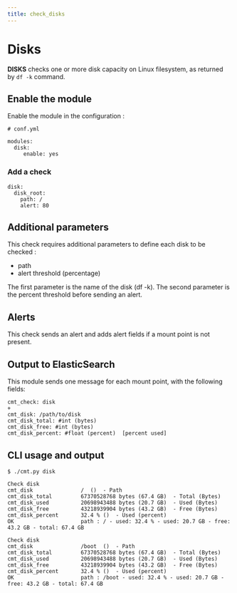 ```yaml
---
title: check_disks
---
```


# Disks

**DISKS** checks one or more disk capacity on Linux filesystem, as returned by `df -k` command.


## Enable the module

Enable the module in the configuration :

    # conf.yml

	modules:
  	  disk:
  	     enable: yes

### Add a check

    disk:
      disk_root:
        path: /
        alert: 80


## Additional parameters

This check requires additional parameters to define each disk to be checked :

* path 
* alert threshold (percentage)

The first parameter is the name of the disk (df -k).
The second parameter is the percent threshold before sending an alert.

## Alerts

This check sends an alert and adds alert fields if a mount point is not present.


## Output to ElasticSearch

This module sends one message for each mount point, with the following fields:

	cmt_check: disk
	+
	cmt_disk: /path/to/disk
	cmt_disk_total: #int (bytes)
	cmt_disk_free: #int (bytes)
	cmt_disk_percent: #float (percent)  [percent used]

## CLI usage and output

	$ ./cmt.py disk

	Check disk 
	cmt_disk               /  ()  - Path
	cmt_disk_total         67370528768 bytes (67.4 GB)  - Total (Bytes)
	cmt_disk_used          20698943488 bytes (20.7 GB)  - Used (Bytes)
	cmt_disk_free          43218939904 bytes (43.2 GB)  - Free (Bytes)
	cmt_disk_percent       32.4 % ()  - Used (percent)
	OK                     path : / - used: 32.4 % - used: 20.7 GB - free: 43.2 GB - total: 67.4 GB 

	Check disk 
	cmt_disk               /boot  ()  - Path
	cmt_disk_total         67370528768 bytes (67.4 GB)  - Total (Bytes)
	cmt_disk_used          20698943488 bytes (20.7 GB)  - Used (Bytes)
	cmt_disk_free          43218939904 bytes (43.2 GB)  - Free (Bytes)
	cmt_disk_percent       32.4 % ()  - Used (percent)
	OK                     path : /boot - used: 32.4 % - used: 20.7 GB - free: 43.2 GB - total: 67.4 GB 



